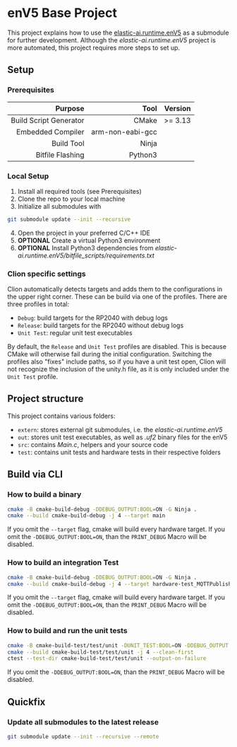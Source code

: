 # enV5 Base Project

This project explains how to use the [elastic-ai.runtime.enV5](https://github.com/es-ude/elastic-ai.runtime.enV5) as a submodule for further development.
Although the _elastic-ai.runtime.enV5_ project is more automated, this project requires more steps to set up.

## Setup

### Prerequisites

|                Purpose |             Tool |   Version |
|-----------------------:|-----------------:|----------:|
| Build Script Generator |            CMake | \>\= 3.13 |
|      Embedded Compiler | arm-non-eabi-gcc |           |
|             Build Tool |            Ninja |           |
|       Bitfile Flashing |          Python3 |           |

### Local Setup

1. Install all required tools (see Prerequisites)
2. Clone the repo to your local machine
3. Initialize all submodules with

```bash
git submodule update --init --recursive
```

4. Open the project in your preferred C/C++ IDE
5. **OPTIONAL** Create a virtual Python3 environment
6. **OPTIONAL** Install Python3 dependencies from _elastic-ai.runtime.enV5/bitfile_scripts/requirements.txt_

### Clion specific settings

Clion automatically detects targets and adds them to the configurations in the upper right corner.
These can be build via one of the profiles.
There are three profiles in total:

* `Debug`: build targets for the RP2040 with debug logs
* `Release`: build targets for the RP2040 without debug logs
* `Unit Test`: regular unit test executables

By default, the `Release` and `Unit Test` profiles are disabled.
This is because CMake will otherwise fail during the initial configuration.
Switching the profiles also "fixes" include paths, so if you have a unit test open, Clion will not recognize the
inclusion of the unity.h file, as it is only included under the `Unit Test` profile.

## Project structure

This project contains various folders:

* `extern`: stores external git submodules, i.e. the _elastic-ai.runtime.enV5_
* `out`: stores unit test executables, as well as _.uf2_ binary files for the enV5
* `src`: contains _Main.c_, helpers and your source code
* `test`: contains unit tests and hardware tests in their respective folders

## Build via CLI

### How to build a binary

```bash
cmake -B cmake-build-debug -DDEBUG_OUTPUT:BOOL=ON -G Ninja .
cmake --build cmake-build-debug -j 4 --target main
```

If you omit the `--target` flag, cmake will build every hardware target.
If you omit the `-DDEBUG_OUTPUT:BOOL=ON`, than the `PRINT_DEBUG` Macro will be disabled.

### How to build an integration Test

```bash
cmake -B cmake-build-debug -DDEBUG_OUTPUT:BOOL=ON -G Ninja .
cmake --build cmake-build-debug -j 4 --target hardware-test_MQTTPublish
```

If you omit the `--target` flag, cmake will build every hardware target.
If you omit the `-DDEBUG_OUTPUT:BOOL=ON`, than the `PRINT_DEBUG` Macro will be disabled.

### How to build and run the unit tests

```bash
cmake -B cmake-build-test/test/unit -DUNIT_TEST:BOOL=ON -DDEBUG_OUTPUT:BOOL=ON -DCMAKE_BUILD_TYPE=DEBUG -G Ninja .
cmake --build cmake-build-test/test/unit -j 4 --clean-first
ctest --test-dir cmake-build-test/test/unit --output-on-failure
```

If you omit the `-DDEBUG_OUTPUT:BOOL=ON`, than the `PRINT_DEBUG` Macro will be disabled.

## Quickfix

### Update all submodules to the latest release

```bash
git submodule update --init --recursive --remote
```
